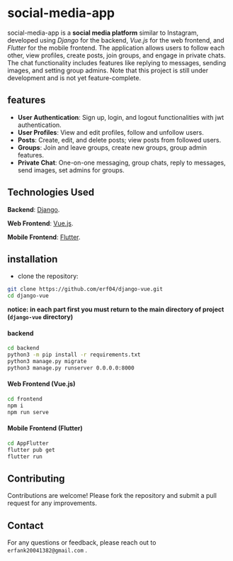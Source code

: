 # social-media-app
social-media-app is a **social media platform** similar to Instagram, developed using *Django* for the backend, *Vue.js* for the web frontend, and *Flutter* for the mobile frontend. The application allows users to follow each other, view profiles, create posts, join groups, and engage in private chats. The chat functionality includes features like replying to messages, sending images, and setting group admins. Note that this project is still under development and is not yet feature-complete.

## features 
+ **User Authentication**: Sign up, login, and logout functionalities with jwt authentication.
+ **User Profiles**: View and edit profiles, follow and unfollow users.
+ **Posts**: Create, edit, and delete posts; view posts from followed users.
+ **Groups**: Join and leave groups, create new groups, group admin features.
+ **Private Chat**: One-on-one messaging, group chats, reply to messages, send images, set admins for groups.

## Technologies Used
**Backend**: [Django](https://docs.djangoproject.com/en/5.0/).

**Web Frontend**: [Vue.js](https://vuejs.org/guide/introduction.html).

**Mobile Frontend**: [Flutter](https://docs.flutter.dev/).

## installation

+ clone the repository:

``` bash 
git clone https://github.com/erf04/django-vue.git
cd django-vue
```
**notice: in each part first you must return to the main directory of project (`django-vue` directory)**
#### backend
```bash
cd backend
python3 -m pip install -r requirements.txt
python3 manage.py migrate
python3 manage.py runserver 0.0.0.0:8000
```

#### Web Frontend (Vue.js)

```bash
cd frontend
npm i
npm run serve
```

#### Mobile Frontend (Flutter)
```bash
cd AppFlutter
flutter pub get
flutter run
```

## Contributing
Contributions are welcome! Please fork the repository and submit a pull request for any improvements.

## Contact
For any questions or feedback, please reach out to `erfank20041382@gmail.com` .
